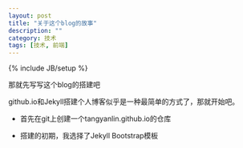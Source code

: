```yaml
---
layout: post
title: "关于这个blog的故事"
description: ""
category: 技术
tags: [技术, 前端]
---
```

{% include JB/setup %}

那就先写写这个blog的搭建吧

github.io和Jekyll搭建个人博客似乎是一种最简单的方式了，那就开始吧。

* 首先在git上创建一个tangyanlin.github.io的仓库

* 搭建的初期，我选择了Jekyll Bootstrap模板
